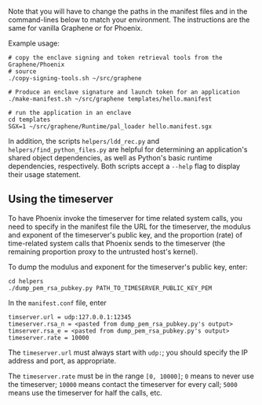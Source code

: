 
Note that you will have to change the paths in the manifest files and in the
command-lines below to match your environment.  The instructions are the same
for vanilla Graphene or for Phoenix.

Example usage:
```
# copy the enclave signing and token retrieval tools from the Graphene/Phoenix
# source 
./copy-signing-tools.sh ~/src/graphene

# Produce an enclave signature and launch token for an application
./make-manifest.sh ~/src/graphene templates/hello.manifest

# run the application in an enclave
cd templates
SGX=1 ~/src/graphene/Runtime/pal_loader hello.manifest.sgx
```

In addition, the scripts `helpers/ldd_rec.py` and
`helpers/find_python_files.py` are helpful for determining an application's
shared object dependencies, as well as Python's basic runtime dependencies,
respectively.  Both scripts accept a `--help` flag to display their usage
statement.


Using the timeserver
--------------------
To have Phoenix invoke the timeserver for time related system calls, you need to
specify in the manifest file the URL for the timeserver, the modulus and
exponent of the timeserver's public key, and the proportion (rate) of
time-related system calls that Phoenix sends to the timeserver (the remaining
proportion proxy to the untrusted host's kernel).

To dump the modulus and exponent for the timeserver's public key, enter:

```
cd helpers
./dump_pem_rsa_pubkey.py PATH_TO_TIMESERVER_PUBLIC_KEY_PEM
```

In the `manifest.conf` file, enter

```
timserver.url = udp:127.0.0.1:12345
timeserver.rsa_n = <pasted from dump_pem_rsa_pubkey.py's output>
timserver.rsa_e = <pasted from dump_pem_rsa_pubkey.py's output>
timeserver.rate = 10000
```

The `timeserver.url` must always start with `udp:`; you should specify the IP
address and port, as appropriate.

The `timeserver.rate` must be in the range `[0, 10000]`; `0` means to never use
the timeserver; `10000` means contact the timeserver for every call; `5000`
means use the timeserver for half the calls, etc.



